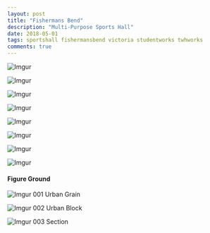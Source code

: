 ```yaml
---
layout: post
title: "Fishermans Bend"
description: "Multi-Purpose Sports Hall"
date: 2018-05-01
tags: sportshall fishermansbend victoria studentworks twhworks
comments: true
---
```

![Imgur](https://i.imgur.com/OjkNZZK.png)

![Imgur](https://i.imgur.com/MWB6u6A.png)

![Imgur](https://i.imgur.com/c6t4586.png)

![Imgur](https://i.imgur.com/f6VRJwE.png)

![Imgur](https://i.imgur.com/Bzyznly.png)

![Imgur](https://i.imgur.com/gziNvhn.png)

![Imgur](https://i.imgur.com/fYHRhB8.png)

![Imgur](https://i.imgur.com/Bzyznly.png)

#### Figure Ground

![Imgur](https://i.imgur.com/Geq2dvR.png)
001 Urban Grain

![Imgur](https://i.imgur.com/Ei8xIij.png)
002 Urban Block

![Imgur](https://i.imgur.com/XITv8ZC.png)
003 Section


